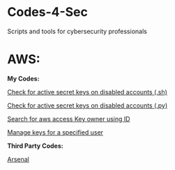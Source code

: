 # Codes-4-Sec
Scripts and tools for cybersecurity professionals


# AWS:

**My Codes:**

[Check for active secret keys on disabled accounts (.sh)](https://github.com/Lucas-L-Alcantara/Codes-4-Sec/blob/master/aws_disabled_user_with_active_keys.sh)

[Check for active secret keys on disabled accounts (.py)](https://github.com/Lucas-L-Alcantara/Codes-4-Sec/blob/master/aws_disabled_user_active_keys.py)

[Search for aws access Key owner using ID](https://github.com/Lucas-L-Alcantara/Codes-4-Sec/blob/master/aws_find_key_owner.py)


[Manage keys for a specified user](https://github.com/Lucas-L-Alcantara/Codes-4-Sec/blob/master/aws_manage_keys.py)

**Third Party Codes:**

[Arsenal](https://github.com/toniblyx/my-arsenal-of-aws-security-tools)
